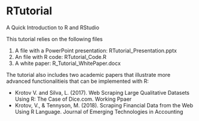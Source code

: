 # RTutorial
A Quick Introduction to R and RStudio

This tutorial relies on the following files
1. A file with a PowerPoint presentation: RTutorial_Presentation.pptx
2. An file with R code: RTutorial_Code.R
3. A white paper: R_Tutorial_WhitePaper.docx

The tutorial also includes two academic papers that illustrate more advanced functionalitieis that can be implemented with R:

* Krotov V. and Silva, L. (2017). Web Scraping Large Qualitative Datasets Using R: The Case of Dice.com. Working Ppaer
* Krotov, V., & Tennyson, M. (2018). Scraping Financial Data from the Web Using R Language. Journal of Emerging Technologies in Accounting

